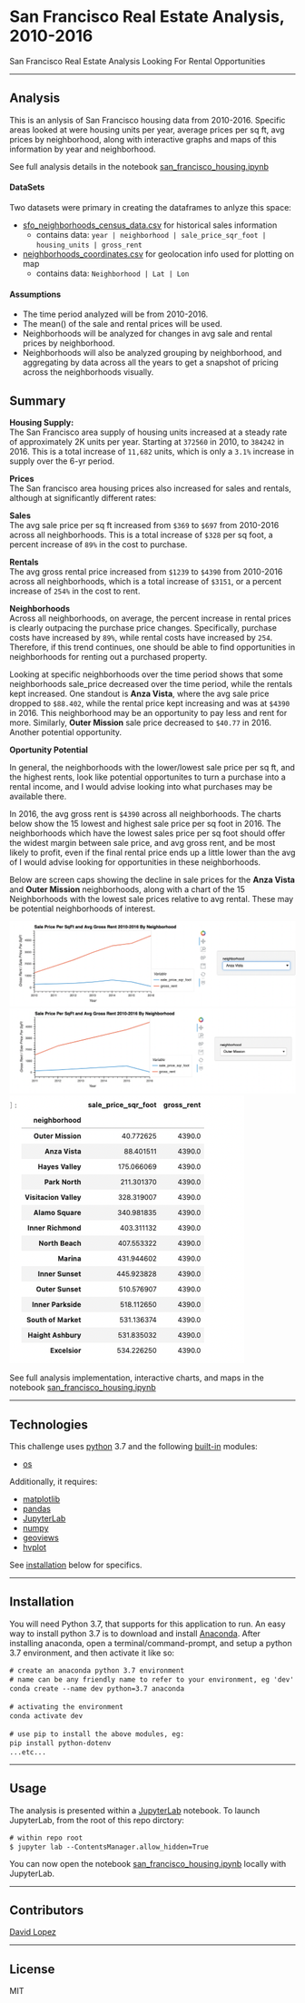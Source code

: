 # San Francisco Real Estate Analysis, 2010-2016
San Francisco Real Estate Analysis Looking For Rental Opportunities  

---

## Analysis 

This is an anlysis of San Francisco housing data from 2010-2016. Specific areas looked at were housing units per year, average prices per sq ft, avg prices by neighborhood, along with interactive graphs and maps of this information by year and neighborhood.

See full analysis details in the notebook [san_francisco_housing.ipynb](./san_francisco_housing.ipynb)  


#### DataSets  

Two datasets were primary in creating the dataframes to anlyze this space:
- [sfo_neighborhoods_census_data.csv](./Resources/sfo_neighborhoods_census_data.csv) for historical sales information
    - contains data: `year | neighborhood | sale_price_sqr_foot | housing_units | gross_rent`
- [neighborhoods_coordinates.csv](./Resources/neighborhoods_coordinates.csv) for geolocation info used for plotting on map
    - contains data: `Neighborhood | Lat | Lon`

#### Assumptions
- The time period analyzed will be from 2010-2016.
- The mean() of the sale and rental prices will be used.
- Neighborhoods will be analyzed for changes in avg sale and rental prices by neighborhood.
- Neighborhoods will also be analyzed grouping by neighborhood, and aggregating by data across all the years to get a snapshot of pricing across the neighborhoods visually.


## Summary

**Housing Supply:**  
The San Francisco area supply of housing units increased at a steady rate of approximately 2K units per year. Starting at `372560` in 2010, to `384242` in 2016. This is a total increase of `11,682` units, which is only a `3.1%` increase in supply over the 6-yr period.  

**Prices**  
The San francisco area housing prices also increased for sales and rentals, although at significantly different rates:  

**Sales**  
The avg sale price per sq ft increased from `$369` to `$697` from 2010-2016 across all neighborhoods. This is a total increase of `$328` per sq foot, a percent increase of `89%` in the cost to purchase.  

**Rentals**  
The avg gross rental price increased from `$1239` to `$4390` from 2010-2016 across all neighborhoods, which is a total increase of `$3151`, or a percent increase of `254%` in the cost to rent.  

**Neighborhoods**  
Across all neighborhoods, on average, the percent increase in rental prices is clearly outpacing the purchase price changes. Specifically, purchase costs have increased by `89%`, while rental costs have increased by `254`. Therefore, if this trend continues, one should be able to find opportunities in neighborhoods for renting out a purchased property.

Looking at specific neighborhoods over the time period shows that some neighborhoods sale_price decreased over the time period, while the rentals kept increased. One standout is **Anza Vista**, where the avg sale price dropped to `$88.402`, while the rental price kept increasing and was at `$4390` in 2016. This neighborhood may be an opportunity to pay less and rent for more.  Similarly, **Outer Mission** sale price decreased to `$40.77` in 2016. Another potential opportunity.  

**Oportunity Potential**  

In general, the neighborhoods with the lower/lowest sale price per sq ft, and the highest rents, look like potential opportunites to turn a purchase into a rental income, and I would advise looking into what purchases may be available there.  

In 2016, the avg gross rent is `$4390` across all neighborhoods. The charts below show the 15 lowest and highest sale price per sq foot in 2016. The neighborhoods which have the lowest sales price per sq foot should offer the widest margin between sale price, and avg gross rent, and be most likely to profit, even if the final rental price ends up a little lower than the avg of I would advise looking for opportunities in these neighborhoods.  

Below are screen caps showing the decline in sale prices for the **Anza Vista** and **Outer Mission** neighborhoods, along with a chart of the 15 Neighborhoods with the lowest sale prices relative to avg rental. These may be potential neighborhoods of interest.  

![Anza Vista Price Drop](./Resources/anza_vista_price_drop.png)
![Outer Mission Price Drop](./Resources/outer_mission_price_drop.png)
![Lowest 15 Sale Price Per Sq Ft 2016](./Resources/lowest_sale_price_per_sq_foot_2016_per_avg_rent.png)






See full analysis implementation, interactive charts, and maps in the notebook [san_francisco_housing.ipynb](./san_francisco_housing.ipynb)  

---

## Technologies

This challenge uses [python](https://www.python.org/) 3.7 and the following [built-in](https://docs.python.org/3/py-modindex.html) modules:
- [os](https://docs.python.org/3/library/os.html#module-os)

Additionally, it requires:
- [matplotlib](https://matplotlib.org/)
- [pandas](https://pandas.pydata.org/)
- [JupyterLab](https://jupyterlab.readthedocs.io/en/stable/)
- [numpy](https://numpy.org/)
- [geoviews](https://geoviews.org/)
- [hvplot](https://hvplot.holoviz.org/)


See [installation](#installation) below for specifics.

---

## Installation

You will need Python 3.7, that supports for this application to run. An easy way to install python 3.7 is to download and install [Anaconda](https://www.anaconda.com/products/individual). After installing anaconda, open a terminal/command-prompt, and setup a python 3.7 environment, and then activate it like so:

```
# create an anaconda python 3.7 environment
# name can be any friendly name to refer to your environment, eg 'dev'
conda create --name dev python=3.7 anaconda

# activating the environment
conda activate dev

# use pip to install the above modules, eg:
pip install python-dotenv
...etc...
```


---

## Usage

The analysis is presented within a [JupyterLab](https://jupyterlab.readthedocs.io/en/stable/) notebook. To launch JupyterLab, from the root of this repo dirctory:

```
# within repo root 
$ jupyter lab --ContentsManager.allow_hidden=True
```
You can now open the notebook [san_francisco_housing.ipynb](./san_francisco_housing.ipynb) locally with JupyterLab.

---

## Contributors

[David Lopez](https://github.com/sububer)

---

## License

MIT